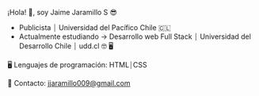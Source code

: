  ¡Hola! 👋, soy Jaime Jaramillo S 😎

- Publicista ⏐ Universidad del Pacífico Chile 🇨🇱
- Actualmente estudiando → Desarrollo web Full Stack ⏐ Universidad del Desarrollo Chile ⏐ udd.cl 🤓 🖥

🖥  Lenguajes de programación:  HTML⏐CSS

📧 Contacto: jjaramillo009@gmail.com


